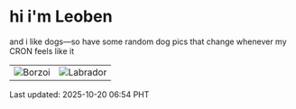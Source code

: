 # hi i'm Leoben

and i like dogs—so have some random dog pics that change whenever my CRON feels like it

|  |  |
|--------|----------|
| ![Borzoi](https://random-dog-vercel.vercel.app/api/random-borzoi?v=1760914483) | ![Labrador](https://random-dog-vercel.vercel.app/api/random-labrador?v=1760914483) |

Last updated: 2025-10-20 06:54 PHT
